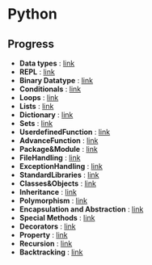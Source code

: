 # Python

## Progress

- **Data types** : [link](./Datatypes/README.md)
- **REPL** : [link](./REPL/README.md)
- **Binary Datatype** : [link](./Bytes/README.md)
- **Conditionals** : [link](./Conditionals/README.md)
- **Loops** : [link](./Loops/README.md)
- **Lists** : [link](./Functions/README.md)
- **Dictionary** : [link](./Dictionary/README.md)
- **Sets** : [link](./Sets/README.md)
- **UserdefinedFunction** : [link](./UserdefineFunction/README.md)
- **AdvanceFunction** : [link](./AdvanceFunction/README.md)
- **Package&Module** : [link](./Packages&Modules/README.md)
- **FileHandling** : [link](./FileHandling/README.md)
- **ExceptionHandling** : [link](./ExceptionHandling/README.md)
- **StandardLibraries** : [link](./StandardLibraries/README.md)
- **Classes&Objects** : [link](./Classes&Objects/README.md)
- **Inheritance** : [link](./Inheritence/REDME.md)
- **Polymorphism** : [link](./Polymorphism/README.md)
- **Encapsulation and Abstraction** : [link](./Encapsulation%20and%20Abstraction/README.md)
- **Special Methods** : [link](./Special%20Methods/README.md)
- **Decorators** : [link](./Decoratorts/README.md)
- **Property** : [link](./Property/README.md)
- **Recursion** : [link](./Recursion/README.md)
- **Backtracking** : [link](./Backtracking/README.md)

